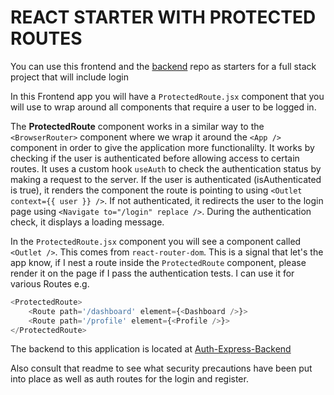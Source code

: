 # REACT STARTER WITH PROTECTED ROUTES

You can use this frontend and the [backend](https://github.com/10-3-pursuit/auth-express-login) repo as starters for a full stack project that will include login

In this Frontend app you will have a `ProtectedRoute.jsx` component that you will use to wrap around all components that require a user to be logged in.

The **ProtectedRoute** component works in a similar way to the `<BrowserRouter>` component where we wrap it around the `<App />` component in order to give the application more functionalilty. It works by checking if the user is authenticated before allowing access to certain routes. It uses a custom hook `useAuth` to check the authentication status by making a request to the server. If the user is authenticated (isAuthenticated is true), it renders the component the route is pointing to using `<Outlet context={{ user }} />`. If not authenticated, it redirects the user to the login page using `<Navigate to="/login" replace />`. During the authentication check, it displays a loading message.

In the `ProtectedRoute.jsx` component you will see a component called `<Outlet />`. This comes from `react-router-dom`. This is a signal that let's the app know, if I nest a route inside the `ProtectedRoute` component, please render it on the page if I pass the authentication tests. I can use it for various Routes
e.g.

```js
<ProtectedRoute>
    <Route path='/dashboard' element={<Dashboard />}>
    <Route path='/profile' element={<Profile />}>
</ProtectedRoute>
```

The backend to this application is located at [Auth-Express-Backend](https://github.com/10-3-pursuit/auth-express-login)

Also consult that readme to see what security precautions have been put into place as well as auth routes for the login and register.
